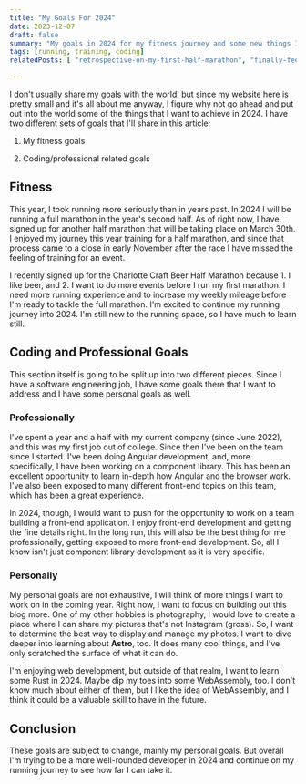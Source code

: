 ```yaml
---
title: "My Goals For 2024"
date: 2023-12-07
draft: false
summary: "My goals in 2024 for my fitness journey and some new things I want to learn"
tags: [running, training, coding]
relatedPosts: [ "retrospective-on-my-first-half-marathon", "finally-feeling-the-groove-of-running" ]

---
```




I don't usually share my goals with the world, but since my website here is pretty small and it's all about me anyway, I figure why not go ahead and put out into the world some of the things that I want to achieve in 2024. I have two different sets of goals that I'll share in this article:

1. My fitness goals

2. Coding/professional related goals

## Fitness

This year, I took running more seriously than in years past. In 2024 I will be running a full marathon in the year's second half. As of right now, I have signed up for another half marathon that will be taking place on March 30th. I enjoyed my journey this year training for a half marathon, and since that process came to a close in early November after the race I have missed the feeling of training for an event.

I recently signed up for the Charlotte Craft Beer Half Marathon because 1. I like beer, and 2. I want to do more events before I run my first marathon. I need more running experience and to increase my weekly mileage before I'm ready to tackle the full marathon. I'm excited to continue my running journey into 2024. I'm still new to the running space, so I have much to learn still.

## Coding and Professional Goals

This section itself is going to be split up into two different pieces. Since I have a software engineering job, I have some goals there that I want to address and I have some personal goals as well.

### Professionally

I've spent a year and a half with my current company (since June 2022), and this was my first job out of college. Since then I've been on the team since I started. I've been doing Angular development, and, more specifically, I have been working on a component library. This has been an excellent opportunity to learn in-depth how Angular and the browser work. I've also been exposed to many different front-end topics on this team, which has been a great experience. 

In 2024, though, I would want to push for the opportunity to work on a team building a front-end application. I enjoy front-end development and getting the fine details right. In the long run, this will also be the best thing for me professionally, getting exposed to more front-end development. So, all I know isn't just component library development as it is very specific.

### Personally

My personal goals are not exhaustive, I will think of more things I want to work on in the coming year. Right now, I want to focus on building out this blog more. One of my other hobbies is photography, I would love to create a place where I can share my pictures that's not Instagram (gross). So, I want to determine the best way to display and manage my photos. I want to dive deeper into learning about **Astro**, too. It does many cool things, and I've only scratched the surface of what it can do. 

I'm enjoying web development, but outside of that realm, I want to learn some Rust in 2024. Maybe dip my toes into some WebAssembly, too. I don't know much about either of them, but I like the idea of WebAssembly, and I think it could be a valuable skill to have in the future.

## Conclusion

These goals are subject to change, mainly my personal goals. But overall I'm trying to be a more well-rounded developer in 2024 and continue on my running journey to see how far I can take it.


